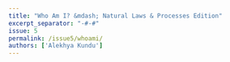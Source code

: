```yaml
---
title: "Who Am I? &mdash; Natural Laws & Processes Edition"
excerpt_separator: "-#-#"
issue: 5
permalink: /issue5/whoami/
authors: ['Alekhya Kundu']
---
```


